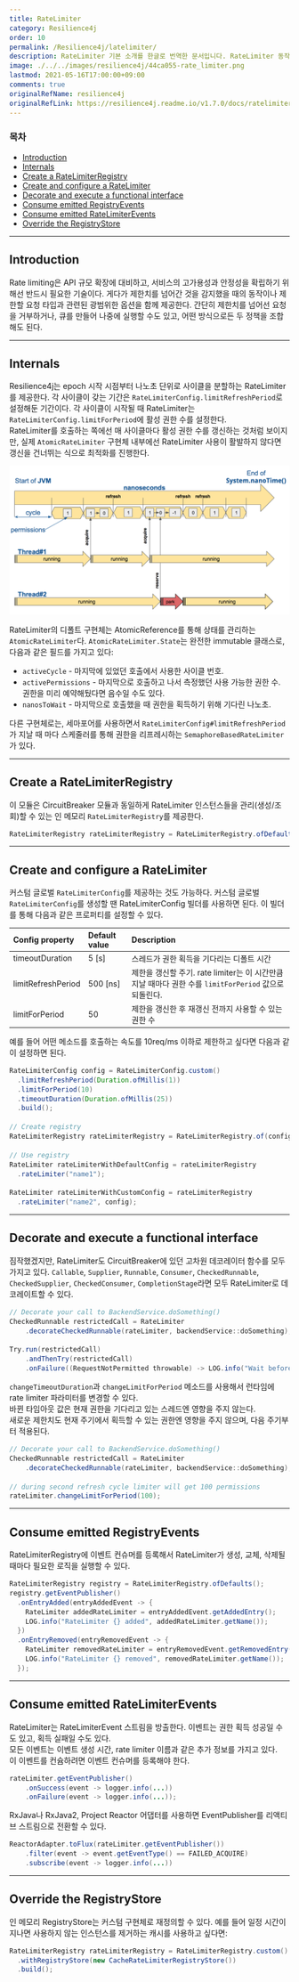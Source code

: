 ```yaml
---
title: RateLimiter
category: Resilience4j
order: 10
permalink: /Resilience4j/latelimiter/
description: RateLimiter 기본 소개를 한글로 번역한 문서입니다. RateLimiter 동작 원리와 설정값을 소개합니다.
image: ./../../images/resilience4j/44ca055-rate_limiter.png
lastmod: 2021-05-16T17:00:00+09:00
comments: true
originalRefName: resilience4j
originalRefLink: https://resilience4j.readme.io/v1.7.0/docs/ratelimiter
---
```


### 목차

- [Introduction](#introduction)
- [Internals](#internals)
- [Create a RateLimiterRegistry](#create-a-ratelimiterregistry)
- [Create and configure a RateLimiter](#create-and-configure-a-ratelimiter)
- [Decorate and execute a functional interface](#decorate-and-execute-a-functional-interface)
- [Consume emitted RegistryEvents](#consume-emitted-registryevents)
- [Consume emitted RateLimiterEvents](#consume-emitted-ratelimiterevents)
- [Override the RegistryStore](#override-the-registrystore)

---

## Introduction

Rate limiting은 API 규모 확장에 대비하고, 서비스의 고가용성과 안정성을 확립하기 위해선 반드시 필요한 기술이다. 게다가 제한치를 넘어간 것을 감지했을 때의 동작이나 제한할 요청 타입과 관련된 광범위한 옵션을 함께 제공한다. 간단히 제한치를 넘어선 요청을 거부하거나, 큐를 만들어 나중에 실행할 수도 있고, 어떤 방식으로든 두 정책을 조합해도 된다.

---

## Internals

Resilience4j는 epoch 시작 시점부터 나노초 단위로 사이클을 분할하는 RateLimiter를 제공한다. 각 사이클이 갖는 기간은 `RateLimiterConfig.limitRefreshPeriod`로 설정해둔 기간이다. 각 사이클이 시작될 때 RateLimiter는 `RateLimiterConfig.limitForPeriod`에 활성 권한 수를 설정한다.<br>
RateLimiter를 호출하는 쪽에선 매 사이클마다 활성 권한 수를 갱신하는 것처럼 보이지만, 실제 `AtomicRateLimiter` 구현체 내부에선 RateLimiter 사용이 활발하지 않다면 갱신을 건너뛰는 식으로 최적화를 진행한다.

![44ca055-rate_limiter](../../images/resilience4j/44ca055-rate_limiter.png)

RateLimiter의 디폴트 구현체는 AtomicReference를 통해 상태를 관리하는 `AtomicRateLimiter`다. `AtomicRateLimiter.State`는 완전한 immutable 클래스로, 다음과 같은 필드를 가지고 있다:

- `activeCycle` - 마지막에 있었던 호출에서 사용한 사이클 번호.
- `activePermissions` - 마지막으로 호출하고 나서 측정했던 사용 가능한 권한 수.<br>
  권한을 미리 예약해뒀다면 음수일 수도 있다.
- `nanosToWait` - 마지막으로 호출했을 때 권한을 획득하기 위해 기다린 나노초.

다른 구현체로는, 세마포어를 사용하면서 `RateLimiterConfig#limitRefreshPeriod`가 지날 때 마다 스케줄러를 통해 권한을 리프레시하는 `SemaphoreBasedRateLimiter`가 있다.

---

## Create a RateLimiterRegistry

이 모듈은 CircuitBreaker 모듈과 동일하게 RateLimiter 인스턴스들을 관리(생성/조회)할 수 있는 인 메모리 `RateLimiterRegistry`를 제공한다.

```java
RateLimiterRegistry rateLimiterRegistry = RateLimiterRegistry.ofDefaults();
```

---

## Create and configure a RateLimiter

커스텀 글로벌 `RateLimiterConfig`를 제공하는 것도 가능하다. 커스텀 글로벌 `RateLimiterConfig`를 생성할 땐 RateLimiterConfig 빌더를 사용하면 된다. 이 빌더를 통해 다음과 같은 프로퍼티를 설정할 수 있다.

| Config property                                           | Default value | Description                                                  |
| :-------------------------------------------------------- | :------------ | :----------------------------------------------------------- |
| <span class="custom-blockquote">timeoutDuration</span>    | 5 [s]         | 스레드가 권한 획득을 기다리는 디폴트 시간                    |
| <span class="custom-blockquote">limitRefreshPeriod</span> | 500 [ns]      | 제한을 갱신할 주기. rate limiter는 이 시간만큼 지날 때마다 권한 수를 `limitForPeriod` 값으로 되돌린다. |
| <span class="custom-blockquote">limitForPeriod</span>     | 50            | 제한을 갱신한 후 재갱신 전까지 사용할 수 있는 권한 수        |

예를 들어 어떤 메소드를 호출하는 속도를 10req/ms 이하로 제한하고 싶다면 다음과 같이 설정하면 된다.

```java
RateLimiterConfig config = RateLimiterConfig.custom()
  .limitRefreshPeriod(Duration.ofMillis(1))
  .limitForPeriod(10)
  .timeoutDuration(Duration.ofMillis(25))
  .build();

// Create registry
RateLimiterRegistry rateLimiterRegistry = RateLimiterRegistry.of(config);

// Use registry
RateLimiter rateLimiterWithDefaultConfig = rateLimiterRegistry
  .rateLimiter("name1");

RateLimiter rateLimiterWithCustomConfig = rateLimiterRegistry
  .rateLimiter("name2", config);
```

---

## Decorate and execute a functional interface

짐작했겠지만, RateLimiter도 CircuitBreaker에 있던 고차원 데코레이터 함수를 모두 가지고 있다. `Callable`, `Supplier`, `Runnable`, `Consumer`, `CheckedRunnable`, `CheckedSupplier`, `CheckedConsumer`, `CompletionStage`라면 모두 RateLimiter로 데코레이트할 수 있다.

```java
// Decorate your call to BackendService.doSomething()
CheckedRunnable restrictedCall = RateLimiter
    .decorateCheckedRunnable(rateLimiter, backendService::doSomething);

Try.run(restrictedCall)
    .andThenTry(restrictedCall)
    .onFailure((RequestNotPermitted throwable) -> LOG.info("Wait before call it again :)"));
```

`changeTimeoutDuration`과 `changeLimitForPeriod` 메소드를 사용해서 런타임에 rate limiter 파라미터를 변경할 수 있다.<br>바뀐 타임아웃 값은 현재 권한을 기다리고 있는 스레드엔 영향을 주지 않는다.<br>
새로운 제한치도 현재 주기에서 획득할 수 있는 권한엔 영향을 주지 않으며, 다음 주기부터 적용된다.

```java
// Decorate your call to BackendService.doSomething()
CheckedRunnable restrictedCall = RateLimiter
    .decorateCheckedRunnable(rateLimiter, backendService::doSomething);

// during second refresh cycle limiter will get 100 permissions
rateLimiter.changeLimitForPeriod(100);
```

---

## Consume emitted RegistryEvents

RateLimiterRegistry에 이벤트 컨슈머를 등록해서 RateLimiter가 생성, 교체, 삭제될 때마다 필요한 로직을 실행할 수 있다.

```java
RateLimiterRegistry registry = RateLimiterRegistry.ofDefaults();
registry.getEventPublisher()
  .onEntryAdded(entryAddedEvent -> {
    RateLimiter addedRateLimiter = entryAddedEvent.getAddedEntry();
    LOG.info("RateLimiter {} added", addedRateLimiter.getName());
  })
  .onEntryRemoved(entryRemovedEvent -> {
    RateLimiter removedRateLimiter = entryRemovedEvent.getRemovedEntry();
    LOG.info("RateLimiter {} removed", removedRateLimiter.getName());
  });
```

---

## Consume emitted RateLimiterEvents

RateLimiter는 RateLimiterEvent 스트림을 방출한다. 이벤트는 권한 획득 성공일 수도 있고, 획득 실패일 수도 있다.<br>모든 이벤트는 이벤트 생성 시간, rate limiter 이름과 같은 추가 정보를 가지고 있다.<br>이 이벤트를 컨슘하려면 이벤트 컨슈머를 등록해야 한다.

```java
rateLimiter.getEventPublisher()
    .onSuccess(event -> logger.info(...))
    .onFailure(event -> logger.info(...));
```

RxJava나 RxJava2, Project Reactor 어댑터를 사용하면 EventPublisher를 리액티브 스트림으로 전환할 수 있다.

```java
ReactorAdapter.toFlux(rateLimiter.getEventPublisher())
    .filter(event -> event.getEventType() == FAILED_ACQUIRE)
    .subscribe(event -> logger.info(...))
```

---

## Override the RegistryStore

인 메모리 RegistryStore는 커스텀 구현체로 재정의할 수 있다. 예를 들어 일정 시간이 지나면 사용하지 않는 인스턴스를 제거하는 캐시를 사용하고 싶다면:

```java
RateLimiterRegistry rateLimiterRegistry = RateLimiterRegistry.custom()
  .withRegistryStore(new CacheRateLimiterRegistryStore())
  .build();
```